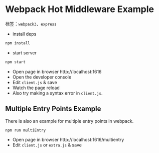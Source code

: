 # Webpack Hot Middleware Example

标签：`webpack3`、`express`

* install deps
```sh
npm install
```
* start server
```sh
npm start
```
* Open page in browser http://localhost:1616
* Open the developer console
* Edit `client.js` & save
* Watch the page reload
* Also try making a syntax error in `client.js`.

## Multiple Entry Points Example

There is also an example for multiple entry points in webpack.

```sh
npm run multiEntry
```

* Open page in browser http://localhost:1616/multientry
* Edit `client.js` or `extra.js` & save
